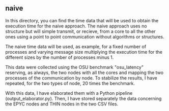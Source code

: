 ## naive

In this directory, you can find the time data that will be used to obtain the
execution time for the naive approach. The naive approach uses no structure but
will simple transmit, or recieve, from a core to all the other ones using a point to point
communication without algorithms or structures.

The naive time data will be used, as example, for a fixed number of processes
and varying message size multiplying the execution time for the different sizes
by the number of processes minus 1. 

This data were collected using the OSU benchmark "osu_latency" reserving, as
always, the two nodes with all the cores and mapping the two processes of the
communication by node. To stabilize the results, I have repeated, for the two
types of node, 20 times the benchmark.

With this data, I have elaborated them with a Python pipeline (output_elaborator.py).
Then, I have stored separately the data concerning the EPYC nodes and THIN nodes
in the two CSV files. 